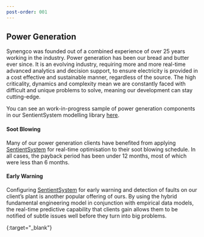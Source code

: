 ```yaml
---
post-order: 001
---
```


## Power Generation

Synengco was founded out of a combined experience of over 25 years working in the industry. Power generation has been our bread and butter ever since. It is an evolving industry, requiring more and more real-time advanced analytics and decision support, to ensure electricity is provided in a cost effective and sustainable manner, regardless of the source. The high criticality, dynamics and complexity mean we are constantly faced with difficult and unique problems to solve, meaning our development can stay cutting-edge.

You can see an work-in-progress sample of power generation components in our SentientSystem modelling library [here](/sentientsystem-library/).

#### Soot Blowing

Many of our power generation clients have benefited from applying [SentientSystem][home] for real-time optimisation to their soot blowing schedule. In all cases, the payback period has been under 12 months, most of which were less than 6 months.

#### Early Warning

Configuring [SentientSystem][home] for early warning and detection of faults on our client’s plant is another popular offering of ours. By using the hybrid fundamental engineering model in conjunction with empirical data models, the real-time predictive capability that clients gain allows them to be notified of subtle issues well before they turn into big problems.

[home]: {{site.baseurl}}/
{:target="_blank"}